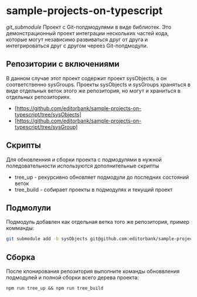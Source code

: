 # sample-projects-on-typescript
_git_submodule_
Проект с Git-попдмодулями в виде библиотек. Это демонстрационный проект интеграции нескольких частей кода,
которые могут независимо развиваться друг от друга и интегрироваться друг с другом череез Git-попдмодули.

## Репозитории с включениями
В данном случае этот проект содержит проект sysObjects, а он соответственно sysGroups. Проекты sysObjects 
и sysGroups храняться в виде отдельных веток этого же репозитория, но могут и храниться в отдельных репозиториях.
* [https://github.com/editorbank/sample-projects-on-typescript/tree/sysObjects]
* [https://github.com/editorbank/sample-projects-on-typescript/tree/sysGroup]

## Скрипты
Для обновленния и сборки проекта с подмодулями в нужной поледовательности используются дополнительные скрипты
* tree_up - рекурсивно обновляет подмодули до последних состояний веток 
* tree_build - собирает проекты в подмодулях и текущий проект


## Подмолули
Подмодуль добавлен как отдельная ветка того же репозитория, пример комманды:
```bash
git submodule add -b sysObjects git@github.com:editorbank/sample-projects-on-typescript.git sysObjects
```
## Сборка
После клонирования репозитория выполните команды обноввления подмодулей и полной сборки всего дерева проекта:
```
npm run tree_up && npm run tree_build
```